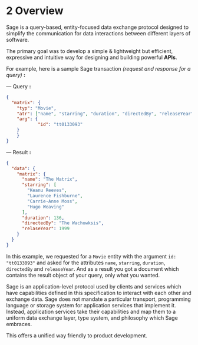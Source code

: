 # <a name="overview">2</a> Overview

Sage is a query-based, entity-focused data exchange protocol designed to simplify the communication for data interactions between different layers of software. 

The primary goal was to develop a simple & lightweight but efficient, expressive and intuitive way for designing and building powerful **APIs**.

For example, here is a sample Sage transaction *(request and response for a query)* **:**

— Query **:**

```json
{
  "matrix": {
  	"typ": "Movie",
  	"atr": ["name", "starring", "duration", "directedBy", "releaseYear"],
  	"arg": {
 			"id": "tt0133093"
  	}
	}
}
```

— Result **:**

```json
{
  "data": {
    "matrix": {
      "name": "The Matrix",
      "starring": [
        "Keanu Reeves",
        "Laurence Fishburne",
        "Carrie-Anne Moss",
        "Hugo Weaving"
      ],
      "duration": 136,
      "directedBy": "The Wachowksis",
      "relaseYear": 1999
    }
  }
}
```

In this example, we requested for a `Movie` entity with the argument `id: "tt0133093"` and asked for the attributes `name`, `starring`, `duration`, `directedBy` and `releaseYear`. And as a result you got a document which contains the result object of your query, only what you wanted.

Sage is an application-level protocol used by clients and services which have capabilities defined in this specification to interact with each other and exchange data. Sage does not mandate a particular transport, programming language or storage system for application services that implement it. Instead, application services take their capabilities and map them to a uniform data exchange layer, type system, and philosophy which Sage embraces.

This offers a unified way friendly to product development.